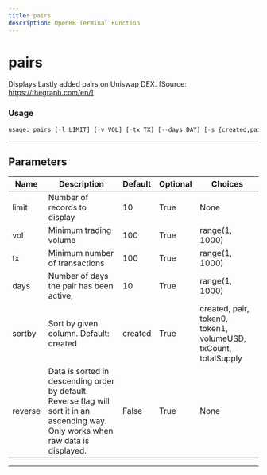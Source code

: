 ```yaml
---
title: pairs
description: OpenBB Terminal Function
---
```


# pairs

Displays Lastly added pairs on Uniswap DEX. [Source: https://thegraph.com/en/]

### Usage

```python
usage: pairs [-l LIMIT] [-v VOL] [-tx TX] [--days DAY] [-s {created,pair,token0,token1,volumeUSD,txCount,totalSupply}] [-r]
```

---

## Parameters

| Name | Description | Default | Optional | Choices |
| ---- | ----------- | ------- | -------- | ------- |
| limit | Number of records to display | 10 | True | None |
| vol | Minimum trading volume | 100 | True | range(1, 1000) |
| tx | Minimum number of transactions | 100 | True | range(1, 1000) |
| days | Number of days the pair has been active, | 10 | True | range(1, 1000) |
| sortby | Sort by given column. Default: created | created | True | created, pair, token0, token1, volumeUSD, txCount, totalSupply |
| reverse | Data is sorted in descending order by default. Reverse flag will sort it in an ascending way. Only works when raw data is displayed. | False | True | None |
---

